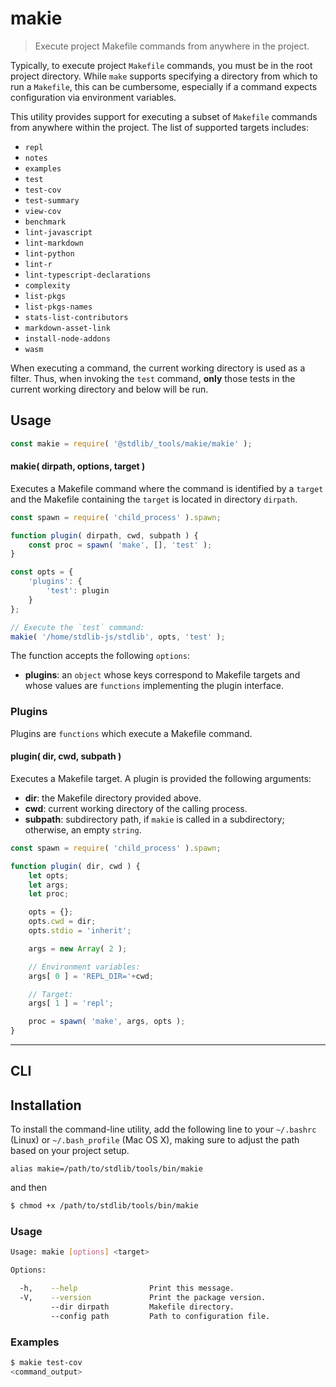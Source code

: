 <!--

@license Apache-2.0

Copyright (c) 2018 The Stdlib Authors.

Licensed under the Apache License, Version 2.0 (the "License");
you may not use this file except in compliance with the License.
You may obtain a copy of the License at

   http://www.apache.org/licenses/LICENSE-2.0

Unless required by applicable law or agreed to in writing, software
distributed under the License is distributed on an "AS IS" BASIS,
WITHOUT WARRANTIES OR CONDITIONS OF ANY KIND, either express or implied.
See the License for the specific language governing permissions and
limitations under the License.

-->

# makie

> Execute project Makefile commands from anywhere in the project.

<section class="intro">

Typically, to execute project `Makefile` commands, you must be in the root project directory. While `make` supports specifying a directory from which to run a `Makefile`, this can be cumbersome, especially if a command expects configuration via environment variables.

This utility provides support for executing a subset of `Makefile` commands from anywhere within the project. The list of supported targets includes:

-   `repl`
-   `notes`
-   `examples`
-   `test`
-   `test-cov`
-   `test-summary`
-   `view-cov`
-   `benchmark`
-   `lint-javascript`
-   `lint-markdown`
-   `lint-python`
-   `lint-r`
-   `lint-typescript-declarations`
-   `complexity`
-   `list-pkgs`
-   `list-pkgs-names`
-   `stats-list-contributors`
-   `markdown-asset-link`
-   `install-node-addons`
-   `wasm`

When executing a command, the current working directory is used as a filter. Thus, when invoking the `test` command, **only** those tests in the current working directory and below will be run.

</section>

<!-- /.intro -->

<section class="usage">

## Usage

```javascript
const makie = require( '@stdlib/_tools/makie/makie' );
```

#### makie( dirpath, options, target )

Executes a Makefile command where the command is identified by a `target` and the Makefile containing the `target` is located in directory `dirpath`.

```javascript
const spawn = require( 'child_process' ).spawn;

function plugin( dirpath, cwd, subpath ) {
    const proc = spawn( 'make', [], 'test' );
}

const opts = {
    'plugins': {
        'test': plugin
    }
};

// Execute the `test` command:
makie( '/home/stdlib-js/stdlib', opts, 'test' );
```

The function accepts the following `options`:

-   **plugins**: an `object` whose keys correspond to Makefile targets and whose values are `functions` implementing the plugin interface.

### Plugins

Plugins are `functions` which execute a Makefile command.

#### plugin( dir, cwd, subpath )

Executes a Makefile target. A plugin is provided the following arguments:

-   **dir**: the Makefile directory provided above.
-   **cwd**: current working directory of the calling process.
-   **subpath**: subdirectory path, if `makie` is called in a subdirectory; otherwise, an empty `string`.

```javascript
const spawn = require( 'child_process' ).spawn;

function plugin( dir, cwd ) {
    let opts;
    let args;
    let proc;

    opts = {};
    opts.cwd = dir;
    opts.stdio = 'inherit';

    args = new Array( 2 );

    // Environment variables:
    args[ 0 ] = 'REPL_DIR='+cwd;

    // Target:
    args[ 1 ] = 'repl';

    proc = spawn( 'make', args, opts );
}
```

</section>

<!-- /.usage -->

* * *

<section class="cli">

## CLI

<!-- <installation> -->

## Installation

To install the command-line utility, add the following line to your `~/.bashrc` (Linux) or `~/.bash_profile` (Mac OS X), making sure to adjust the path based on your project setup.

```text
alias makie=/path/to/stdlib/tools/bin/makie
```

and then

```bash
$ chmod +x /path/to/stdlib/tools/bin/makie
```

<!-- </installation> -->

<section class="usage">

### Usage

```bash
Usage: makie [options] <target>

Options:

  -h,    --help                Print this message.
  -V,    --version             Print the package version.
         --dir dirpath         Makefile directory.
         --config path         Path to configuration file.
```

</section>

<!-- /.usage -->

<section class="examples">

### Examples

```bash
$ makie test-cov
<command_output>
```

</section>

<!-- /.examples -->

</section>

<!-- /.cli -->

<!-- Section for related `stdlib` packages. Do not manually edit this section, as it is automatically populated. -->

<section class="related">

</section>

<!-- /.related -->

<!-- Section for all links. Make sure to keep an empty line after the `section` element and another before the `/section` close. -->

<section class="links">

</section>

<!-- /.links -->
